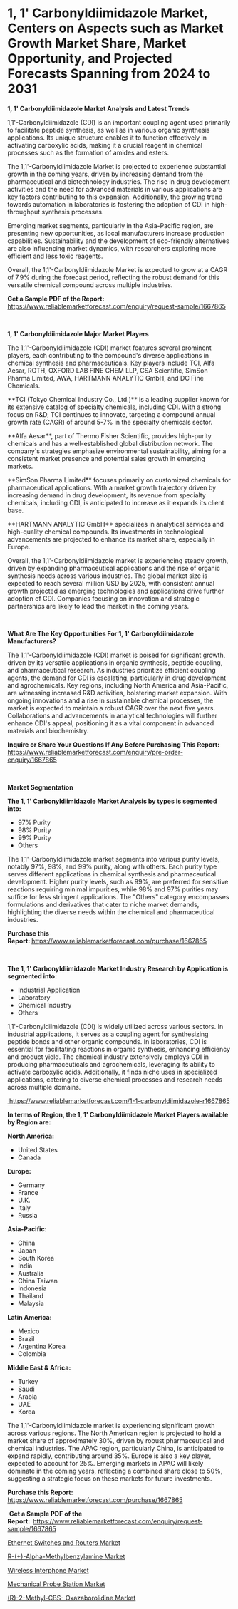 <p><h1>1, 1' Carbonyldiimidazole Market, Centers on Aspects such as Market Growth Market Share, Market Opportunity, and Projected Forecasts Spanning from 2024 to 2031</h1></p><p><strong>1, 1' Carbonyldiimidazole Market Analysis and Latest Trends</strong></p>
<p><p>1,1'-Carbonyldiimidazole (CDI) is an important coupling agent used primarily to facilitate peptide synthesis, as well as in various organic synthesis applications. Its unique structure enables it to function effectively in activating carboxylic acids, making it a crucial reagent in chemical processes such as the formation of amides and esters.</p><p>The 1,1'-Carbonyldiimidazole Market is projected to experience substantial growth in the coming years, driven by increasing demand from the pharmaceutical and biotechnology industries. The rise in drug development activities and the need for advanced materials in various applications are key factors contributing to this expansion. Additionally, the growing trend towards automation in laboratories is fostering the adoption of CDI in high-throughput synthesis processes.</p><p>Emerging market segments, particularly in the Asia-Pacific region, are presenting new opportunities, as local manufacturers increase production capabilities. Sustainability and the development of eco-friendly alternatives are also influencing market dynamics, with researchers exploring more efficient and less toxic reagents.</p><p>Overall, the 1,1'-Carbonyldiimidazole Market is expected to grow at a CAGR of 7.9% during the forecast period, reflecting the robust demand for this versatile chemical compound across multiple industries.</p></p>
<p><strong>Get a Sample PDF of the Report:&nbsp;</strong> <a href="https://www.reliablemarketforecast.com/enquiry/request-sample/1667865?utm_campaign=1127&utm_medium=2&utm_source=Github&utm_content=ia&utm_term=29092024&utm_id=1-1-carbonyldiimidazole">https://www.reliablemarketforecast.com/enquiry/request-sample/1667865</a></p>
<p>&nbsp;</p>
<p><strong>1, 1' Carbonyldiimidazole Major Market Players</strong></p>
<p><p>The 1,1'-Carbonyldiimidazole (CDI) market features several prominent players, each contributing to the compound's diverse applications in chemical synthesis and pharmaceuticals. Key players include TCI, Alfa Aesar, ROTH, OXFORD LAB FINE CHEM LLP, CSA Scientific, SimSon Pharma Limited, AWA, HARTMANN ANALYTIC GmbH, and DC Fine Chemicals.</p><p>**TCI (Tokyo Chemical Industry Co., Ltd.)** is a leading supplier known for its extensive catalog of specialty chemicals, including CDI. With a strong focus on R&D, TCI continues to innovate, targeting a compound annual growth rate (CAGR) of around 5-7% in the specialty chemicals sector.</p><p>**Alfa Aesar**, part of Thermo Fisher Scientific, provides high-purity chemicals and has a well-established global distribution network. The company's strategies emphasize environmental sustainability, aiming for a consistent market presence and potential sales growth in emerging markets.</p><p>**SimSon Pharma Limited** focuses primarily on customized chemicals for pharmaceutical applications. With a market growth trajectory driven by increasing demand in drug development, its revenue from specialty chemicals, including CDI, is anticipated to increase as it expands its client base.</p><p>**HARTMANN ANALYTIC GmbH** specializes in analytical services and high-quality chemical compounds. Its investments in technological advancements are projected to enhance its market share, especially in Europe.</p><p>Overall, the 1,1'-Carbonyldiimidazole market is experiencing steady growth, driven by expanding pharmaceutical applications and the rise of organic synthesis needs across various industries. The global market size is expected to reach several million USD by 2025, with consistent annual growth projected as emerging technologies and applications drive further adoption of CDI. Companies focusing on innovation and strategic partnerships are likely to lead the market in the coming years.</p></p>
<p>&nbsp;</p>
<p><strong>What Are The Key Opportunities For 1, 1' Carbonyldiimidazole Manufacturers?</strong></p>
<p><p>The 1,1'-Carbonyldiimidazole (CDI) market is poised for significant growth, driven by its versatile applications in organic synthesis, peptide coupling, and pharmaceutical research. As industries prioritize efficient coupling agents, the demand for CDI is escalating, particularly in drug development and agrochemicals. Key regions, including North America and Asia-Pacific, are witnessing increased R&D activities, bolstering market expansion. With ongoing innovations and a rise in sustainable chemical processes, the market is expected to maintain a robust CAGR over the next five years. Collaborations and advancements in analytical technologies will further enhance CDI's appeal, positioning it as a vital component in advanced materials and biochemistry.</p></p>
<p><strong>Inquire or Share Your Questions If Any Before Purchasing This Report:</strong> <a href="https://www.reliablemarketforecast.com/enquiry/pre-order-enquiry/1667865?utm_campaign=1127&utm_medium=2&utm_source=Github&utm_content=ia&utm_term=29092024&utm_id=1-1-carbonyldiimidazole">https://www.reliablemarketforecast.com/enquiry/pre-order-enquiry/1667865</a></p>
<p>&nbsp;</p>
<p><strong>Market Segmentation</strong></p>
<p><strong>The 1, 1' Carbonyldiimidazole Market Analysis by types is segmented into:</strong></p>
<p><ul><li>97% Purity</li><li>98% Purity</li><li>99% Purity</li><li>Others</li></ul></p>
<p><p>The 1,1'-Carbonyldiimidazole market segments into various purity levels, notably 97%, 98%, and 99% purity, along with others. Each purity type serves different applications in chemical synthesis and pharmaceutical development. Higher purity levels, such as 99%, are preferred for sensitive reactions requiring minimal impurities, while 98% and 97% purities may suffice for less stringent applications. The "Others" category encompasses formulations and derivatives that cater to niche market demands, highlighting the diverse needs within the chemical and pharmaceutical industries.</p></p>
<p><strong>Purchase this Report:&nbsp;</strong><a href="https://www.reliablemarketforecast.com/purchase/1667865?utm_campaign=1127&utm_medium=2&utm_source=Github&utm_content=ia&utm_term=29092024&utm_id=1-1-carbonyldiimidazole">https://www.reliablemarketforecast.com/purchase/1667865</a></p>
<p>&nbsp;</p>
<p><strong>The 1, 1' Carbonyldiimidazole Market Industry Research by Application is segmented into:</strong></p>
<p><ul><li>Industrial Application</li><li>Laboratory</li><li>Chemical Industry</li><li>Others</li></ul></p>
<p><p>1,1'-Carbonyldiimidazole (CDI) is widely utilized across various sectors. In industrial applications, it serves as a coupling agent for synthesizing peptide bonds and other organic compounds. In laboratories, CDI is essential for facilitating reactions in organic synthesis, enhancing efficiency and product yield. The chemical industry extensively employs CDI in producing pharmaceuticals and agrochemicals, leveraging its ability to activate carboxylic acids. Additionally, it finds niche uses in specialized applications, catering to diverse chemical processes and research needs across multiple domains.</p></p>
<p><a href="https://www.reliablemarketforecast.com/1-1-carbonyldiimidazole-r1667865?utm_campaign=1127&utm_medium=2&utm_source=Github&utm_content=ia&utm_term=29092024&utm_id=1-1-carbonyldiimidazole">&nbsp;https://www.reliablemarketforecast.com/1-1-carbonyldiimidazole-r1667865</a></p>
<p><strong>In terms of Region, the 1, 1' Carbonyldiimidazole Market Players available by Region are:</strong></p>
<p>
    <p> <strong> North America: </strong>
        <ul>
            <li>United States</li>
            <li>Canada</li>
        </ul>
        </p> 
    <p> <strong> Europe: </strong>
        <ul>
            <li>Germany</li>
            <li>France</li>
            <li>U.K.</li>
            <li>Italy</li>
            <li>Russia</li>
        </ul>
        </p> 
    <p> <strong> Asia-Pacific: </strong>
        <ul>
            <li>China</li>
            <li>Japan</li>
            <li>South Korea</li>
            <li>India</li>
            <li>Australia</li>
            <li>China Taiwan</li>
            <li>Indonesia</li>
            <li>Thailand</li>
            <li>Malaysia</li>
        </ul>
        </p> 
    <p> <strong> Latin America: </strong>
        <ul>
            <li>Mexico</li>
            <li>Brazil</li>
            <li>Argentina Korea</li>
            <li>Colombia</li>
        </ul>
        </p> 
    <p> <strong> Middle East & Africa: </strong>
        <ul>
            <li>Turkey</li>
            <li>Saudi</li>
            <li>Arabia</li>
            <li>UAE</li>
            <li>Korea</li>
        </ul>
    </p>
    </p>
<p><p>The 1,1'-Carbonyldiimidazole market is experiencing significant growth across various regions. The North American region is projected to hold a market share of approximately 30%, driven by robust pharmaceutical and chemical industries. The APAC region, particularly China, is anticipated to expand rapidly, contributing around 35%. Europe is also a key player, expected to account for 25%. Emerging markets in APAC will likely dominate in the coming years, reflecting a combined share close to 50%, suggesting a strategic focus on these markets for future investments.</p></p>
<p><strong>Purchase this Report: </strong><a href="https://www.reliablemarketforecast.com/purchase/1667865?utm_campaign=1127&utm_medium=2&utm_source=Github&utm_content=ia&utm_term=29092024&utm_id=1-1-carbonyldiimidazole">https://www.reliablemarketforecast.com/purchase/1667865</a></p>
<p>&nbsp;<strong>Get a Sample PDF of the Report:&nbsp;&nbsp;</strong><a href="https://www.reliablemarketforecast.com/enquiry/request-sample/1667865?utm_campaign=1127&utm_medium=2&utm_source=Github&utm_content=ia&utm_term=29092024&utm_id=1-1-carbonyldiimidazole">https://www.reliablemarketforecast.com/enquiry/request-sample/1667865</a></p>
<p><strong></strong></p>
<p><p><a href="https://issuu.com/reportprime-2/docs/ethernet-switches-and-routers-marke_92dd77e9a6a05c?utm_campaign=1127&utm_medium=2&utm_source=Github&utm_content=ia&utm_term=29092024&utm_id=1-1-carbonyldiimidazole">Ethernet Switches and Routers Market</a></p><p><a href="https://github.com/nicoletavirag/Market-Research-Report-List-5/blob/main/r-alpha-methylbenzylamine-market.md?utm_campaign=1127&utm_medium=2&utm_source=Github&utm_content=ia&utm_term=29092024&utm_id=1-1-carbonyldiimidazole">R-(+)-Alpha-Methylbenzylamine Market</a></p><p><a href="https://issuu.com/reportprime-2/docs/wireless-interphone-market-size-203_c99351f70397cc?utm_campaign=1127&utm_medium=2&utm_source=Github&utm_content=ia&utm_term=29092024&utm_id=1-1-carbonyldiimidazole">Wireless Interphone Market</a></p><p><a href="https://www.linkedin.com/pulse/strategic-roadmap-success-global-mechanical-probe-station-lov2e?utm_campaign=1127&utm_medium=2&utm_source=Github&utm_content=ia&utm_term=29092024&utm_id=1-1-carbonyldiimidazole">Mechanical Probe Station Market</a></p><p><a href="https://github.com/RoccoManning/Market-Research-Report-List-7/blob/main/r-2-methyl-cbs-oxazaborolidine-market.md?utm_campaign=1127&utm_medium=2&utm_source=Github&utm_content=ia&utm_term=29092024&utm_id=1-1-carbonyldiimidazole">(R)-2-Methyl-CBS- Oxazaborolidine Market</a></p></p>